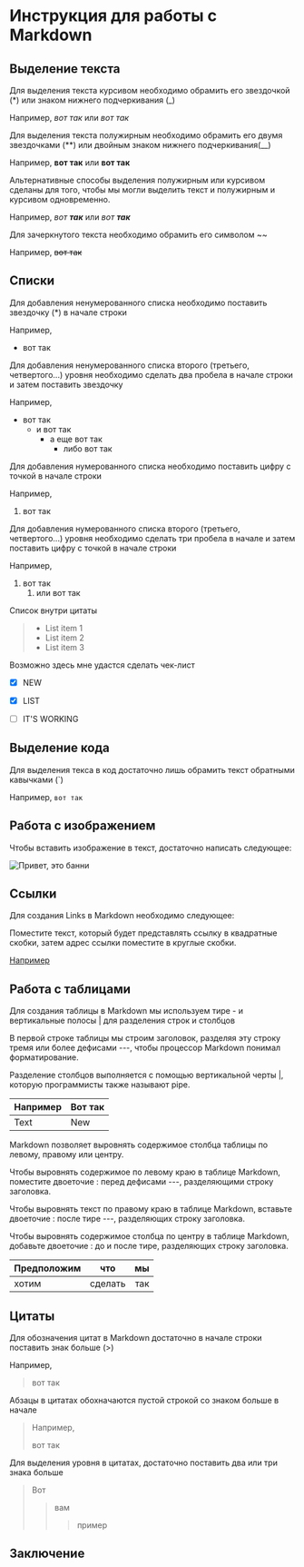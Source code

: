 # Инструкция для работы с Markdown

## Выделение текста

Для выделения текста курсивом необходимо обрамить его звездочкой (*) или знаком нижнего подчеркивания (_) 

Например, *вот так* или _вот так_

Для выделения текста полужирным необходимо обрамить его двумя звездочками (**) или двойным знаком нижнего подчеркивания(__)

Например, **вот так** или __вот так__

Альтернативные способы выделения полужирным или курсивом сделаны для того, чтобы мы могли выделить текст и полужирным и курсивом одновременно.

Например, *вот __так__* или _вот **так**_

Для зачеркнутого текста необходимо обрамить его символом ~~

Например, ~~вот так~~

## Списки

Для добавления ненумерованного списка необходимо поставить звездочку (*) в начале строки

Например,

* вот так

Для добавления ненумерованного списка второго (третьего, четвертого...) уровня необходимо сделать два пробела в начале строки и затем поставить звездочку

Например,

* вот так
  * и вот так
    * а еще вот так
      * либо вот так

Для добавления нумерованного списка необходимо поставить цифру с точкой в начале строки

Например,

1. вот так

Для добавления нумерованного списка второго (третьего, четвертого...) уровня необходимо сделать три пробела в начале и затем поставить цифру с точкой в начале строки

Например,

1. вот так
   1. или вот так

Список внутри цитаты

> - List item 1
> - List item 2
> - List item 3
    
Возможно здесь мне удастся сделать чек-лист

- [X] NEW
- [X] LIST
- [ ] IT'S WORKING


## Выделение кода

Для выделения текса в код достаточно лишь обрамить текст обратными кавычками (`)

Например, `вот так`

## Работа с изображением

Чтобы вставить изображение в текст, достаточно написать следующее:

![Привет, это банни](6-12.jpg)

## Ссылки

 Для создания Links в Markdown необходимо следующее:

 Поместите текст, который будет представлять ссылку в квадратные скобки, затем адрес ссылки поместите в круглые скобки.

 [Например](https://markdown.net.br)


## Работа с таблицами

Для создания таблицы в Markdown мы используем тире - и вертикальные полосы | для разделения строк и столбцов

В первой строке таблицы мы строим заголовок, разделяя эту строку тремя или более дефисами ---, чтобы процессор Markdown понимал форматирование.

Разделение столбцов выполняется с помощью вертикальной черты |, которую программисты также называют pipe.

| Например | Вот так |
| --- |--- |
| Text | New |

Markdown позволяет выровнять содержимое столбца таблицы по левому, правому или центру.

Чтобы выровнять содержимое по левому краю в таблице Markdown, поместите двоеточие : перед дефисами ---, разделяющими строку заголовка.

Чтобы выровнять текст по правому краю в таблице Markdown, вставьте двоеточие : после тире ---, разделяющих строку заголовка.

Чтобы выровнять содержимое столбца по центру в таблице Markdown, добавьте двоеточие : до и после тире, разделяющих строку заголовка.

|Предположим|что|мы|
|:---|:-------------:|----------:|
|хотим|сделать|так|



## Цитаты

Для обозначения цитат в Markdown  достаточно в начале строки поставить знак больше (>)

Например, 

> вот так

Абзацы в цитатах обохначаются пустой строкой со знаком больше в начале

> Например,
>
> вот так

Для выделения уровня в цитатах, достаточно поставить два или три знака больше

> Вот
>
>> вам
>>
>>> пример

## Заключение

